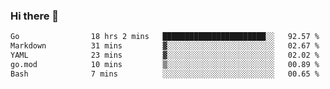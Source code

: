 ### Hi there 👋

<!--
**yeya24/yeya24** is a ✨ _special_ ✨ repository because its `README.md` (this file) appears on your GitHub profile.

Here are some ideas to get you started:

- 🔭 I’m currently working on ...
- 🌱 I’m currently learning ...
- 👯 I’m looking to collaborate on ...
- 🤔 I’m looking for help with ...
- 💬 Ask me about ...
- 📫 How to reach me: ...
- 😄 Pronouns: ...
- ⚡ Fun fact: ...
-->

<!--START_SECTION:waka-->

```txt
Go                18 hrs 2 mins   ███████████████████████░░   92.57 %
Markdown          31 mins         ▓░░░░░░░░░░░░░░░░░░░░░░░░   02.67 %
YAML              23 mins         ▓░░░░░░░░░░░░░░░░░░░░░░░░   02.02 %
go.mod            10 mins         ▒░░░░░░░░░░░░░░░░░░░░░░░░   00.89 %
Bash              7 mins          ░░░░░░░░░░░░░░░░░░░░░░░░░   00.65 %
```

<!--END_SECTION:waka-->
